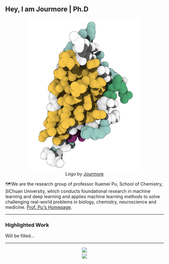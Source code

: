 ## Hey, I am Jourmore | Ph.D
<p align="center">
<img src="https://github.com/jourmore/jourmore/blob/main/Nano1615.png" width="360" class="center" alt="logo"/>
    <br/>
Logo by <a href="https://github.com/jourmore">Jourmore</a>
</p>

🗺We are the research group of professor Xuemei Pu, School of Chemistry, SiChuan University, which conducts foundational research in machine learning and deep learning and applies machine learning methods to solve challenging real-world problems in biology, chemistry, neuroscience and medicine. [Prof. Pu's Homepage](https://chem.scu.edu.cn/info/1049/1167.htm).

---

### Highlighted Work
Will be filled...
<!-- [![](https://github.com/jourmore)](https://github.com/jourmore) -->

---

<div align="center"> <img height="137px" src="https://github-readme-stats.vercel.app/api?username=jourmore&hide_title=true&hide_border=true&show_icons=trueline_height=21&text_color=000&icon_color=000&bg_color=0,ea6161,ffc64d,fffc4d,52fa5a&theme=graywhite" /> </div>
<div align="center"> <img src="https://github-readme-streak-stats.herokuapp.com/?user=jourmore" /> </div>
<!-- <div align="center"> <img src="https://stats.justsong.cn/api/csdn?id=qq_39607403"> </div> -->


<!-- ## Skills
- Machine Learning 
- Molecular Dynamics Simulation
- ... -->

<!-- ## Experience
- 2022.9-Now-2026.6 : Sichuan University /  PHD / Chengdu, China -->

<!-- ## Contact
-  Email : maojun@stu.scu.edu.cn -->
<!-- <div align="center"> <img src="https://github-profile-trophy.vercel.app/?username=jourmore" /> </div> -->

